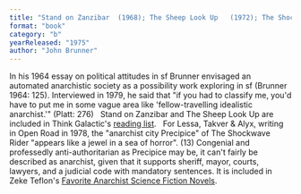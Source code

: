 ```yaml
---
title: "Stand on Zanzibar  (1968); The Sheep Look Up   (1972); The Shockwave Rider"
format: "book"
category: "b"
yearReleased: "1975"
author: "John Brunner"
---
```

In his 1964 essay on political attitudes in sf Brunner  envisaged an automated anarchistic society as a possibility work exploring in sf  (Brunner 1964: 125). Interviewed in 1979, he said that  "if you had to classify me, you'd have to put me in some vague area like 'fellow-travelling idealistic anarchist.'"  (Platt: 276)
 
Stand on Zanzibar and The Sheep Look Up are  included in Think Galactic's <a href="http://thinkgalactic.org/reading-lists/by-author/">reading list</a>.
 
For Lessa, Takver & Alyx, writing in Open Road in 1978, the  "anarchist city Precipice" of The Shockwave Rider "appears like a jewel in a sea of horror". (13) Congenial and professedly anti-authoritarian as Precipice may be, it can't fairly be described as anarchist, given that it supports sheriff, mayor, courts, lawyers, and a judicial code with mandatory sentences.  It is included in Zeke Teflon's <a href="http://seesharppress.wordpress.com/2013/10/24/anarchist-science-fiction-favorite-novels/"> Favorite Anarchist Science Fiction Novels</a>.